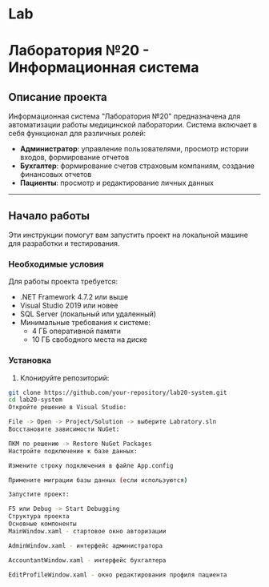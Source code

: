 # Lab
# Лаборатория №20 - Информационная система

## Описание проекта

Информационная система "Лаборатория №20" предназначена для автоматизации работы медицинской лаборатории. Система включает в себя функционал для различных ролей:

- **Администратор**: управление пользователями, просмотр истории входов, формирование отчетов
- **Бухгалтер**: формирование счетов страховым компаниям, создание финансовых отчетов
- **Пациенты**: просмотр и редактирование личных данных

---

## Начало работы

Эти инструкции помогут вам запустить проект на локальной машине для разработки и тестирования.

### Необходимые условия

Для работы проекта требуется:

- .NET Framework 4.7.2 или выше
- Visual Studio 2019 или новее
- SQL Server (локальный или удаленный)
- Минимальные требования к системе:
  - 4 ГБ оперативной памяти
  - 10 ГБ свободного места на диске

### Установка

1. Клонируйте репозиторий:

```bash
git clone https://github.com/your-repository/lab20-system.git
cd lab20-system
Откройте решение в Visual Studio:

File -> Open -> Project/Solution -> выберите Labratory.sln
Восстановите зависимости NuGet:

ПКМ по решению -> Restore NuGet Packages
Настройте подключение к базе данных:

Измените строку подключения в файле App.config

Примените миграции базы данных (если используются)

Запустите проект:

F5 или Debug -> Start Debugging
Структура проекта
Основные компоненты
MainWindow.xaml - стартовое окно авторизации

AdminWindow.xaml - интерфейс администратора

AccountantWindow.xaml - интерфейс бухгалтера

EditProfileWindow.xaml - окно редактирования профиля пациента
